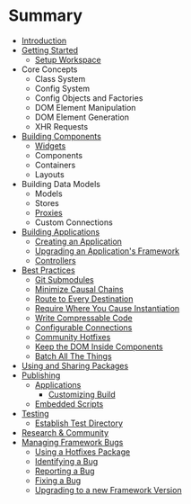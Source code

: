 # Summary

* [Introduction](README.md)
* [Getting Started](getting_started/README.md)
    * [Setup Workspace](getting_started/setup_workspace.md)
* Core Concepts
    * Class System
    * Config System
    * Config Objects and Factories
    * DOM Element Manipulation
    * DOM Element Generation
    * XHR Requests
* [Building Components](building_components/README.md)
    * [Widgets](building_components/widgets.md)
    * Components
    * Containers
    * Layouts
* Building Data Models
    * Models
    * Stores
    * [Proxies](data/proxies.md)
    * Custom Connections
* [Building Applications](applications/README.md)
    * [Creating an Application](applications/creating.md)
    * [Upgrading an Application's Framework](applications/upgrading_framework.md)
    * [Controllers](applications/controllers.md)
* [Best Practices](best_practices/README.md)
    * [Git Submodules](best_practices/git_submodules.md)
    * [Minimize Causal Chains](best_practices/causal_chains.md)
    * [Route to Every Destination](best_practices/routes.md)
    * [Require Where You Cause Instantiation](best_practices/requires.md)
    * [Write Compressable Code](best_practices/compressable_code.md)
    * [Configurable Connections](best_practices/connections.md)
    * [Community Hotfixes](best_practices/community_hotfixes.md)
    * [Keep the DOM Inside Components](best_practices/dom_inside_components.md)
    * [Batch All The Things](best_practices/batching.md)
* [Using and Sharing Packages](packages/README.md)
* [Publishing](publishing/README.md)
    * [Applications](publishing/applications.md)
        * [Customizing Build](publishing/applications/customizing_build.md)
    * [Embedded Scripts](publishing/embedded_scripts.md)
* [Testing](testing/README.md)
    * [Establish Test Directory](testing/establish_test_directory.md)
* [Research & Community](research_and_community/README.md)
* [Managing Framework Bugs](framework_bugs/README.md)
    * [Using a Hotfixes Package](framework_bugs/hotfixes_package.md)
    * [Identifying a Bug](framework_bugs/identifying.md)
    * [Reporting a Bug](framework_bugs/reporting.md)
    * [Fixing a Bug](framework_bugs/fixing.md)
    * [Upgrading to a new Framework Version](framework_bugs/upgrading_framework.md)

